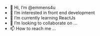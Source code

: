 - 👋 Hi, I’m @emmens4u
- 👀 I’m interested in front end development
- 🌱 I’m currently learning ReactJs
- 💞️ I’m looking to collaborate on ...
- 📫 How to reach me ...

<!---
emmens4u/emmens4u is a ✨ special ✨ repository because its `README.md` (this file) appears on your GitHub profile.
You can click the Preview link to take a look at your changes.
--->
